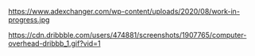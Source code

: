 https://www.adexchanger.com/wp-content/uploads/2020/08/work-in-progress.jpg

https://cdn.dribbble.com/users/474881/screenshots/1907765/computer-overhead-dribbb_1.gif?vid=1
